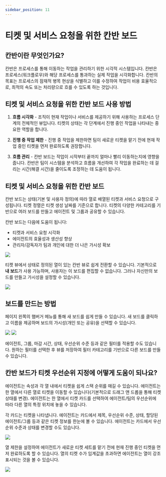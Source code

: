 ```yaml
---
sidebar_position: 11
---
```


# 티켓 및 서비스 요청을 위한 칸반 보드

## 칸반이란 무엇인가요?

칸반은 프로세스를 통해 이동하는 작업을 관리하기 위한 시각적 시스템입니다. 칸반은 프로세스(워크플로우)와 해당 프로세스를 통과하는 실제 작업을 시각화합니다. 칸반의 목표는 프로세스의 잠재적 병목 현상을 식별하고 이를 수정하여 작업이 비용 효율적으로, 최적의 속도 또는 처리량으로 흐를 수 있도록 하는 것입니다.

## 티켓 및 서비스 요청을 위한 칸반 보드 사용 방법

1. **흐름 시각화** - 조직이 현재 작업이나 서비스를 제공하기 위해 사용하는 프로세스 단계의 전체적인 뷰입니다. 티켓의 상태는 각 단계에서 진행 중인 작업을 나타내는 중요한 역할을 합니다.

2. **진행 중 작업 제한** - 진행 중 작업을 제한하면 팀이 새로운 티켓을 맡기 전에 현재 작업 중인 티켓을 먼저 완료하도록 권장합니다.

3. **흐름 관리** - 칸반 보드는 작업이 시작부터 끝까지 얼마나 빨리 이동하는지에 영향을 줍니다. 칸반은 팀이 시스템을 분석하고 흐름을 개선하여 각 작업을 완료하는 데 걸리는 시간(해결 시간)을 줄이도록 조정하는 데 도움이 됩니다.

## 티켓 및 서비스 요청을 위한 칸반 보드

칸반 보드는 상태(기본 및 사용자 정의)에 따라 열로 배열된 티켓과 서비스 요청으로 구성됩니다. 티켓 정렬은 티켓 생성 날짜를 기준으로 합니다. 티켓의 다양한 카테고리를 기반으로 여러 보드를 만들고 에이전트 및 그룹과 공유할 수 있습니다.

칸반 보드는 다음에 도움이 됩니다:

- 티켓과 서비스 요청 시각화
- 에이전트의 효율성과 생산성 향상
- 관리자/감독자가 팀과 개인에 대한 더 나은 가시성 확보

<img src="https://s3.amazonaws.com/cdn.freshdesk.com/data/helpdesk/attachments/production/50004887117/original/EfuVIPaekpIhFC2zcqrKzQ771VlD41c_aw.png?1646218328"  />

티켓 뷰에서 상태로 정의된 열이 있는 칸반 뷰로 쉽게 전환할 수 있습니다. 기본적으로 **내 보드**가 사용 가능하며, 사용자는 이 보드를 편집할 수 없습니다. 그러나 자신만의 보드를 만들고 가시성을 설정할 수 있습니다.

<img src="https://s3.amazonaws.com/cdn.freshdesk.com/data/helpdesk/attachments/production/50004887188/original/mC-7VXdwgvlLyYA2qJKXH9Sy1blwoUecIg.png?1646218500"  />

## 보드를 만드는 방법

페이지 왼쪽의 햄버거 메뉴를 통해 새 보드를 쉽게 만들 수 있습니다. 새 보드를 클릭하고 이름을 제공하며 보드의 가시성(개인 또는 공유)을 선택할 수 있습니다.

<img src="https://s3.amazonaws.com/cdn.freshdesk.com/data/helpdesk/attachments/production/50004887108/original/tMDarJHZA3EpbXFYpv6JwisY-EiNLFby1g.png?1646218326"  />

<img src="https://s3.amazonaws.com/cdn.freshdesk.com/data/helpdesk/attachments/production/50004887101/original/JHHmPIZkGShT3dP-mkPkOEKEmXM1uOGP7Q.png?1646218302"  />

에이전트, 그룹, 마감 시간, 상태, 우선순위 수준 등과 같은 필터를 적용할 수도 있습니다. 원하는 필터를 선택한 후 뷰를 저장하여 필터 카테고리를 기반으로 다른 보드를 만들 수 있습니다.

## 칸반 보드가 티켓 우선순위 지정에 어떻게 도움이 되나요?

에이전트는 속성과 각 열 내에서 티켓을 쉽게 스택 순위를 매길 수 있습니다. 에이전트는 한 열에서 다른 열로 티켓을 이동할 수 있습니다(기본적으로 드래그 앤 드롭을 통해 티켓 상태를 변경). 에이전트는 한 열에서 티켓 카드를 선택하여 에이전트/팀의 우선순위에 따라 다른 열의 특정 위치에 놓을 수 있습니다.

각 카드는 티켓을 나타냅니다. 에이전트는 카드에서 제목, 우선순위 수준, 상태, 할당된 에이전트/그룹 등과 같은 티켓 정보를 한눈에 볼 수 있습니다. 에이전트는 카드에서 우선순위 수준과 상태를 변경할 수도 있습니다.

<img src="https://s3.amazonaws.com/cdn.freshdesk.com/data/helpdesk/attachments/production/50004887110/original/Fs9ilm1KOsHnTBCkX_BzQp9JQiIeqJn2Fg.png?1646218326"  />

열 제한을 설정하여 에이전트가 새로운 티켓 세트를 맡기 전에 현재 진행 중인 티켓을 먼저 완료하도록 할 수 있습니다. 열의 티켓 수가 임계값을 초과하면 에이전트는 열이 강조 표시되는 것을 볼 수 있습니다.

<img src="https://s3.amazonaws.com/cdn.freshdesk.com/data/helpdesk/attachments/production/50004887116/original/RHXJKTMx8Rya28nXviKGQHl_0tBsdk72zQ.png?1646218328"  />